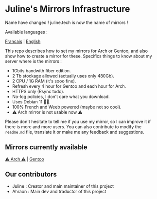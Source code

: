 # Juline's Mirrors Infrastructure

Name have changed ! juline.tech is now the name of mirrors !

Available languages :

[Français](https://github.com/juliiine/cygogne-mirror/blob/main/README_FR.md) | [English](https://github.com/juliiine/cygogne-mirror/blob/main/README.md)


This repo describes how to set my mirrors for Arch or Gentoo, and also show how to create a mirror for these.
Specifics things to know about my server where is the mirrors : 

- 1Gbits bandwith fiber edition.
- 2 Tb stockage allowed (actually uses only 480Gb).
- 2 CPU / 1G RAM (it's sooo fine).
- Refresh every 4 hour for Gentoo and each hour for Arch.
- HTTPS only (Rsync todo).
- No-log policies, I don't care what you download.
- Uses Debian 11 💪🏻.
- 100% French and Weeb powered (maybe not so cool).
- ⚠ Arch mirror is not usable now ⚠


 Please don't hesitate to tell me if you use my mirror, so I can improve it if there is more and more users.
 You can also contribute to modify the `readme.md` file, translate it or make me any feedback and suggestions.

## Mirrors currently available 

[⚠ Arch ⚠](https://github.com/juliiine/cygogne-mirror/blob/main/Arch/README.md) | [Gentoo](https://github.com/juliiine/cygogne-mirror/blob/main/Gentoo/README.md)

## Our contributors

- Juline : Creator and main maintainer of this project
- Ahraon : Main dev and traductor of this project